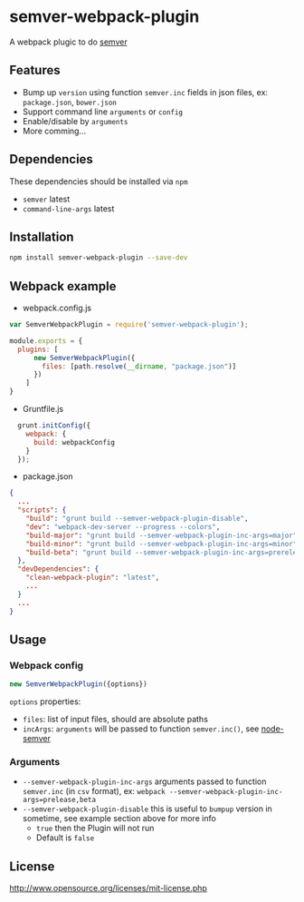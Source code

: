 # semver-webpack-plugin
A webpack plugic to do [semver](http://semver.org)

## Features
- Bump up `version` using function `semver.inc` fields in json files, ex: `package.json`, `bower.json`
- Support command line `arguments` or `config`
- Enable/disable by `arguments`
- More comming...

## Dependencies
These dependencies should be installed via `npm`
- `semver` latest
- `command-line-args` latest

## Installation
```bash
npm install semver-webpack-plugin --save-dev
```

## Webpack example 
- webpack.config.js
``` javascript
var SemverWebpackPlugin = require('semver-webpack-plugin');

module.exports = {
  plugins: [
      new SemverWebpackPlugin({
        files: [path.resolve(__dirname, "package.json")]
      })
    ]
}
```

- Gruntfile.js
```javascript
  grunt.initConfig({
    webpack: {
      build: webpackConfig
    }
  });
```

- package.json
```json
{
  ...
  "scripts": {
    "build": "grunt build --semver-webpack-plugin-disable",
    "dev": "webpack-dev-server --progress --colors",
    "build-major": "grunt build --semver-webpack-plugin-inc-args=major",
    "build-minor": "grunt build --semver-webpack-plugin-inc-args=minor",
    "build-beta": "grunt build --semver-webpack-plugin-inc-args=prerelease,beta"
  },
  "devDependencies": {
    "clean-webpack-plugin": "latest",
    ...
  }
  ...
}
```

## Usage
### Webpack config
```javascript
new SemverWebpackPlugin({options})
```
`options` properties:
- `files`: list of input files, should are absolute paths
- `incArgs`: `arguments` will be passed to function `semver.inc()`, see [node-semver](https://github.com/npm/node-semver)


### Arguments
- `--semver-webpack-plugin-inc-args` arguments passed to function `semver.inc` (in `csv` format), ex: `webpack --semver-webpack-plugin-inc-args=prelease,beta`
- `--semver-webpack-plugin-disable` this is useful to `bumpup` version in sometime, see example section above for more info
  - `true` then the Plugin will not run
  - Default is `false`

## License
http://www.opensource.org/licenses/mit-license.php